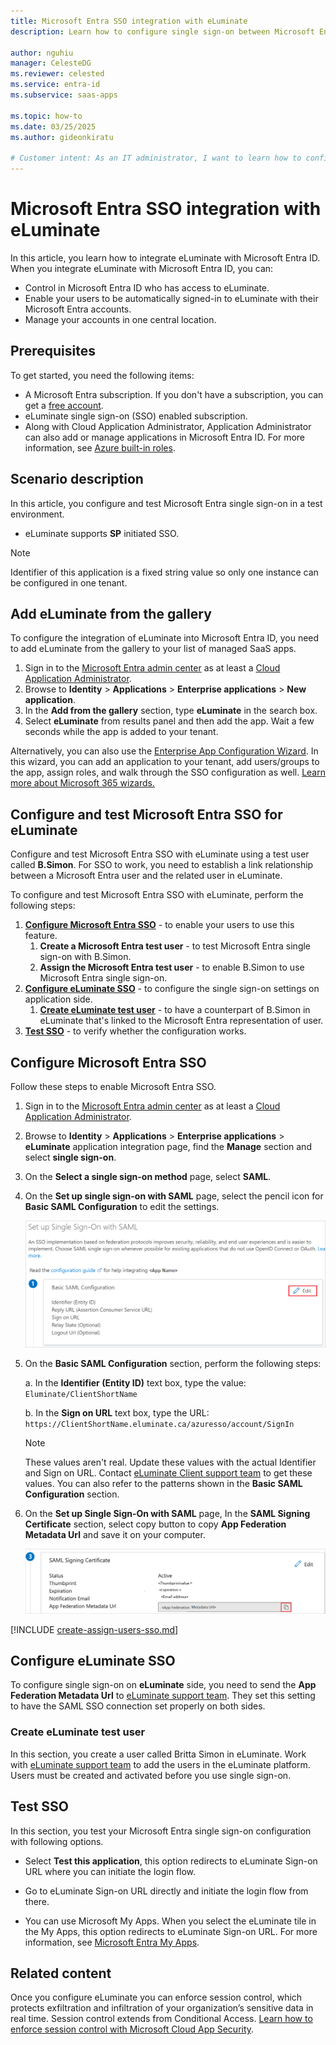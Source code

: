 ```yaml
---
title: Microsoft Entra SSO integration with eLuminate
description: Learn how to configure single sign-on between Microsoft Entra ID and eLuminate.

author: nguhiu
manager: CelesteDG
ms.reviewer: celested
ms.service: entra-id
ms.subservice: saas-apps

ms.topic: how-to
ms.date: 03/25/2025
ms.author: gideonkiratu

# Customer intent: As an IT administrator, I want to learn how to configure single sign-on between Microsoft Entra ID and eLuminate so that I can control who has access to eLuminate, enable automatic sign-in with Microsoft Entra accounts, and manage my accounts in one central location.
---
```

# Microsoft Entra SSO integration with eLuminate

In this article,  you learn how to integrate eLuminate with Microsoft Entra ID. When you integrate eLuminate with Microsoft Entra ID, you can:

* Control in Microsoft Entra ID who has access to eLuminate.
* Enable your users to be automatically signed-in to eLuminate with their Microsoft Entra accounts.
* Manage your accounts in one central location.

## Prerequisites

To get started, you need the following items:

* A Microsoft Entra subscription. If you don't have a subscription, you can get a [free account](https://azure.microsoft.com/free/).
* eLuminate single sign-on (SSO) enabled subscription.
* Along with Cloud Application Administrator, Application Administrator can also add or manage applications in Microsoft Entra ID.
For more information, see [Azure built-in roles](~/identity/role-based-access-control/permissions-reference.md).

## Scenario description

In this article,  you configure and test Microsoft Entra single sign-on in a test environment.

* eLuminate supports **SP** initiated SSO.

> [!NOTE]
> Identifier of this application is a fixed string value so only one instance can be configured in one tenant.

## Add eLuminate from the gallery

To configure the integration of eLuminate into Microsoft Entra ID, you need to add eLuminate from the gallery to your list of managed SaaS apps.

1. Sign in to the [Microsoft Entra admin center](https://entra.microsoft.com) as at least a [Cloud Application Administrator](~/identity/role-based-access-control/permissions-reference.md#cloud-application-administrator).
1. Browse to **Identity** > **Applications** > **Enterprise applications** > **New application**.
1. In the **Add from the gallery** section, type **eLuminate** in the search box.
1. Select **eLuminate** from results panel and then add the app. Wait a few seconds while the app is added to your tenant.

 Alternatively, you can also use the [Enterprise App Configuration Wizard](https://portal.office.com/AdminPortal/home?Q=Docs#/azureadappintegration). In this wizard, you can add an application to your tenant, add users/groups to the app, assign roles, and walk through the SSO configuration as well. [Learn more about Microsoft 365 wizards.](/microsoft-365/admin/misc/azure-ad-setup-guides)

<a name='configure-and-test-azure-ad-sso-for-eluminate'></a>

## Configure and test Microsoft Entra SSO for eLuminate

Configure and test Microsoft Entra SSO with eLuminate using a test user called **B.Simon**. For SSO to work, you need to establish a link relationship between a Microsoft Entra user and the related user in eLuminate.

To configure and test Microsoft Entra SSO with eLuminate, perform the following steps:

1. **[Configure Microsoft Entra SSO](#configure-azure-ad-sso)** - to enable your users to use this feature.
    1. **Create a Microsoft Entra test user** - to test Microsoft Entra single sign-on with B.Simon.
    1. **Assign the Microsoft Entra test user** - to enable B.Simon to use Microsoft Entra single sign-on.
1. **[Configure eLuminate SSO](#configure-eluminate-sso)** - to configure the single sign-on settings on application side.
    1. **[Create eLuminate test user](#create-eluminate-test-user)** - to have a counterpart of B.Simon in eLuminate that's linked to the Microsoft Entra representation of user.
1. **[Test SSO](#test-sso)** - to verify whether the configuration works.

<a name='configure-azure-ad-sso'></a>

## Configure Microsoft Entra SSO

Follow these steps to enable Microsoft Entra SSO.

1. Sign in to the [Microsoft Entra admin center](https://entra.microsoft.com) as at least a [Cloud Application Administrator](~/identity/role-based-access-control/permissions-reference.md#cloud-application-administrator).
1. Browse to **Identity** > **Applications** > **Enterprise applications** > **eLuminate** application integration page, find the **Manage** section and select **single sign-on**.
2. On the **Select a single sign-on method** page, select **SAML**.
3. On the **Set up single sign-on with SAML** page, select the pencil icon for **Basic SAML Configuration** to edit the settings.

    ![Screenshot shows to edit Basic S A M L Configuration.](common/edit-urls.png "Basic Configuration")

1. On the **Basic SAML Configuration** section, perform the following steps:

    a. In the **Identifier (Entity ID)** text box, type the value:
    `Eluminate/ClientShortName`

	b. In the **Sign on URL** text box, type the URL:
    `https://ClientShortName.eluminate.ca/azuresso/account/SignIn`

	> [!NOTE]
	> These values aren't real. Update these values with the actual Identifier and Sign on URL. Contact [eLuminate Client support team](mailto:support@intellimedia.ca) to get these values. You can also refer to the patterns shown in the **Basic SAML Configuration** section.

1. On the **Set up Single Sign-On with SAML** page, In the **SAML Signing Certificate** section, select copy button to copy **App Federation Metadata Url** and save it on your computer.

	![Screenshot shows the Certificate download link.](common/copy-metadataurl.png "Certificate")

<a name='create-an-azure-ad-test-user'></a>

[!INCLUDE [create-assign-users-sso.md](~/identity/saas-apps/includes/create-assign-users-sso.md)]

## Configure eLuminate SSO

To configure single sign-on on **eLuminate** side, you need to send the **App Federation Metadata Url** to [eLuminate support team](mailto:support@intellimedia.ca). They set this setting to have the SAML SSO connection set properly on both sides.

### Create eLuminate test user

In this section, you create a user called Britta Simon in eLuminate. Work with [eLuminate support team](mailto:support@intellimedia.ca) to add the users in the eLuminate platform. Users must be created and activated before you use single sign-on.

## Test SSO 

In this section, you test your Microsoft Entra single sign-on configuration with following options. 

* Select **Test this application**, this option redirects to eLuminate Sign-on URL where you can initiate the login flow. 

* Go to eLuminate Sign-on URL directly and initiate the login flow from there.

* You can use Microsoft My Apps. When you select the eLuminate tile in the My Apps, this option redirects to eLuminate Sign-on URL. For more information, see [Microsoft Entra My Apps](/azure/active-directory/manage-apps/end-user-experiences#azure-ad-my-apps).

## Related content

Once you configure eLuminate you can enforce session control, which protects exfiltration and infiltration of your organization’s sensitive data in real time. Session control extends from Conditional Access. [Learn how to enforce session control with Microsoft Cloud App Security](/cloud-app-security/proxy-deployment-aad).
